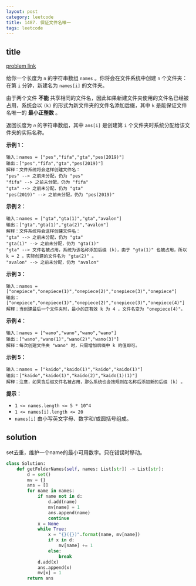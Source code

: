 ```yaml
---
layout: post
category: leetcode
title: 1487. 保证文件名唯一
tags: leetcode
---
```


## title
[problem link](https://leetcode.cn/problems/making-file-names-unique/)

给你一个长度为 `n` 的字符串数组 `names` 。你将会在文件系统中创建 `n` 个文件夹：在第 `i` 分钟，新建名为 `names[i]` 的文件夹。

由于两个文件 **不能** 共享相同的文件名，因此如果新建文件夹使用的文件名已经被占用，系统会以 `(k)` 的形式为新文件夹的文件名添加后缀，其中 `k` 是能保证文件名唯一的 **最小正整数** 。

返回长度为 *`n`* 的字符串数组，其中 `ans[i]` 是创建第 `i` 个文件夹时系统分配给该文件夹的实际名称。

 

**示例 1：**

```
输入：names = ["pes","fifa","gta","pes(2019)"]
输出：["pes","fifa","gta","pes(2019)"]
解释：文件系统将会这样创建文件名：
"pes" --> 之前未分配，仍为 "pes"
"fifa" --> 之前未分配，仍为 "fifa"
"gta" --> 之前未分配，仍为 "gta"
"pes(2019)" --> 之前未分配，仍为 "pes(2019)"
```

**示例 2：**

```
输入：names = ["gta","gta(1)","gta","avalon"]
输出：["gta","gta(1)","gta(2)","avalon"]
解释：文件系统将会这样创建文件名：
"gta" --> 之前未分配，仍为 "gta"
"gta(1)" --> 之前未分配，仍为 "gta(1)"
"gta" --> 文件名被占用，系统为该名称添加后缀 (k)，由于 "gta(1)" 也被占用，所以 k = 2 。实际创建的文件名为 "gta(2)" 。
"avalon" --> 之前未分配，仍为 "avalon"
```

**示例 3：**

```
输入：names = ["onepiece","onepiece(1)","onepiece(2)","onepiece(3)","onepiece"]
输出：["onepiece","onepiece(1)","onepiece(2)","onepiece(3)","onepiece(4)"]
解释：当创建最后一个文件夹时，最小的正有效 k 为 4 ，文件名变为 "onepiece(4)"。
```

**示例 4：**

```
输入：names = ["wano","wano","wano","wano"]
输出：["wano","wano(1)","wano(2)","wano(3)"]
解释：每次创建文件夹 "wano" 时，只需增加后缀中 k 的值即可。
```

**示例 5：**

```
输入：names = ["kaido","kaido(1)","kaido","kaido(1)"]
输出：["kaido","kaido(1)","kaido(2)","kaido(1)(1)"]
解释：注意，如果含后缀文件名被占用，那么系统也会按规则在名称后添加新的后缀 (k) 。
```

 

**提示：**

- `1 <= names.length <= 5 * 10^4`
- `1 <= names[i].length <= 20`
- `names[i]` 由小写英文字母、数字和/或圆括号组成。

## solution

set去重，维护一个name的最小可用数字。只在错误时移动。

```python
class Solution:
    def getFolderNames(self, names: List[str]) -> List[str]:
        d = set()
        mv = {}
        ans = []
        for name in names:
            if name not in d:
                d.add(name)
                mv[name] = 1
                ans.append(name)
                continue
            x = None
            while True:
                x = "{}({})".format(name, mv[name])
                if x in d:
                    mv[name] += 1
                else:
                    break
            d.add(x)
            ans.append(x)
            mv[x] = 1
        return ans

```

